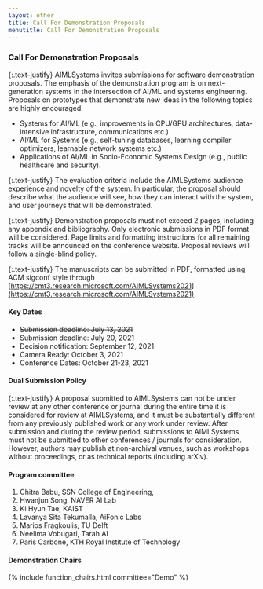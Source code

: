 ```yaml
---
layout: other
title: Call For Demonstration Proposals
menutitle: Call For Demonstration Proposals
---
```



### Call For Demonstration Proposals

{:.text-justify}
AIMLSystems invites submissions for software demonstration proposals. The emphasis of the demonstration program is on next-generation systems in the intersection of AI/ML and systems engineering. Proposals on prototypes that demonstrate new ideas in the following topics are highly encouraged.

* Systems for AI/ML (e.g., improvements in CPU/GPU architectures, data-intensive infrastructure, communications etc.)
* AI/ML for Systems (e.g., self-tuning databases, learning compiler optimizers, learnable network systems etc.)
* Applications of AI/ML in Socio-Economic Systems Design (e.g., public healthcare and security). 

{:.text-justify}
The evaluation criteria include the AIMLSystems audience experience and novelty of the system. In particular, the proposal should describe what the audience will see, how they can interact with the system, and user journeys that will be demonstrated.

{:.text-justify}
Demonstration proposals must not exceed 2 pages, including any appendix and bibliography. Only electronic submissions in PDF format will be considered. Page limits and formatting instructions for all remaining tracks will be announced on the conference website. Proposal reviews will follow a single-blind policy. 

{:.text-justify}
The manuscripts can be submitted in PDF, formatted using ACM sigconf style through [https://cmt3.research.microsoft.com/AIMLSystems2021](https://cmt3.research.microsoft.com/AIMLSystems2021).


#### Key Dates
* ~~Submission deadline: July 13, 2021~~
* Submission deadline: July 20, 2021
* Decision notification: September 12, 2021
* Camera Ready: October 3, 2021
* Conference Dates: October 21-23, 2021

#### Dual Submission Policy

{:.text-justify}
A proposal submitted to AIMLSystems can not be under review at any other conference or journal during the entire time it is considered for review at AIMLSystems, and it must be substantially different from any previously published work or any work under review. After submission and during the review period, submissions to AIMLSystems must not be submitted to other conferences / journals for consideration. However, authors may publish at non-archival venues, such as workshops without proceedings, or as technical reports (including arXiv).

#### Program committee

1. Chitra Babu, SSN College of Engineering,
2. Hwanjun Song, NAVER AI Lab
3. Ki Hyun Tae, KAIST
4. Lavanya Sita Tekumalla, AiFonic Labs
5. Marios Fragkoulis, TU Delft
6. Neelima Vobugari, Tarah AI
7. Paris Carbone, KTH Royal Institute of Technology

#### Demonstration Chairs

{% include function_chairs.html committee="Demo" %}
